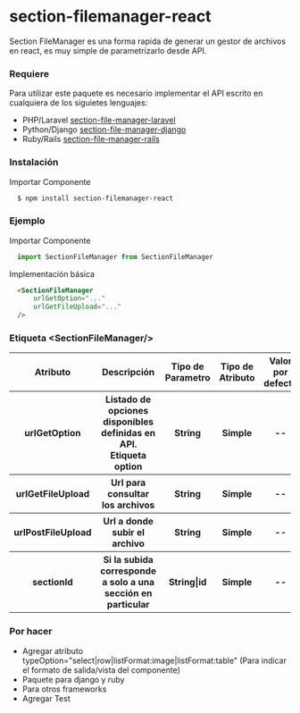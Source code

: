 # section-filemanager-react
Section FileManager es una forma rapida de generar un gestor de archivos en react, es muy simple de parametrizarlo desde API.

### Requiere
Para utilizar este paquete es necesario implementar el API escrito en cualquiera de los siguietes lenguajes:
- PHP/Laravel [section-file-manager-laravel](https://github.com/ivanfretes/section-filemanager-laravel) 
- Python/Django [section-file-manager-django](#) 
- Ruby/Rails [section-file-manager-rails](#) 

### Instalación

Importar Componente
```sh
  $ npm install section-filemanager-react
```


### Ejemplo

Importar Componente
```js
  import SectionFileManager from SectionFileManager
```

Implementación básica

```html
  <SectionFileManager
      urlGetOption="..."
      urlGetFileUpload="..."                  
  />
```

### Etiqueta \<SectionFileManager\/\>
<table>
  <tr>
    <th>Atributo</th>
    <th>Descripción</th>
    <th>Tipo de Parametro</th>
    <th>Tipo de Atributo</th>
    <th>Valor por defecto</th>
    <th>Requerido</th>
  </tr>
  <tr>
    <th>urlGetOption</th>
    <th>
      Listado de opciones disponibles definidas en API. Etiqueta option
    </th>
    <th>String</th>
    <th>Simple</th>
    <th>--</th>
    <th>No</th>
  </tr>
  <tr>
    <th>urlGetFileUpload</th>
    <th>Url para consultar los archivos</th>
    <th>String</th>
    <th>Simple</th>
    <th>--</th>
    <th>No</th>
  </tr>
    <tr>
    <th>urlPostFileUpload</th>
    <th>Url a donde subir el archivo</th>
    <th>String</th>
    <th>Simple</th>
    <th>--</th>
    <th>No</th>
  </tr>
    <tr>
    <th>sectionId</th>
    <th>Si la subida corresponde a solo a una sección en particular</th>
    <th>String|id</th>
    <th>Simple</th>
    <th>--</th>
    <th>No</th>
  </tr>
</table>

### Por hacer
- Agregar atributo typeOption="select|row|listFormat:image|listFormat:table" (Para indicar el formato de salida/vista del componente)
- Paquete para django y ruby
- Para otros frameworks
- Agregar Test
